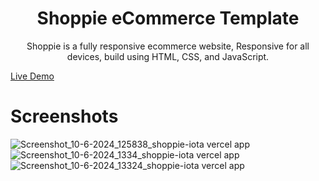 <h1 style="text-align: center;"> Shoppie eCommerce Template </h1>

<p style="text-align: center;">Shoppie is a fully responsive ecommerce website,
Responsive for all devices, build using HTML, CSS, and JavaScript.</p>

<a href="https://shoppie-iota.vercel.app/"> Live Demo </a>

# Screenshots

![Screenshot_10-6-2024_125838_shoppie-iota vercel app](https://github.com/Seif-Eddine-Mouihbi/Shoppie-eCommerce-Template/assets/72694509/5a2ff4cb-17da-409a-bedf-c1f4bc713159)
![Screenshot_10-6-2024_1334_shoppie-iota vercel app](https://github.com/Seif-Eddine-Mouihbi/Shoppie-eCommerce-Template/assets/72694509/6c63b5ea-d6c3-4c01-9323-1d7374ec88bc)
![Screenshot_10-6-2024_13324_shoppie-iota vercel app](https://github.com/Seif-Eddine-Mouihbi/Shoppie-eCommerce-Template/assets/72694509/18cb7669-c761-4a28-9721-9b0ba6be2d32)
